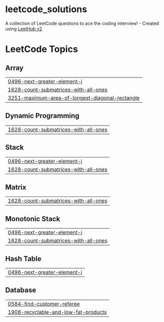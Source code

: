 # leetcode_solutions
A collection of LeetCode questions to ace the coding interview! - Created using [LeetHub v2](https://github.com/arunbhardwaj/LeetHub-2.0)

<!---LeetCode Topics Start-->
# LeetCode Topics
## Array
|  |
| ------- |
| [0496-next-greater-element-i](https://github.com/i-anshigupta/leetcode_solutions/tree/master/0496-next-greater-element-i) |
| [1628-count-submatrices-with-all-ones](https://github.com/i-anshigupta/leetcode_solutions/tree/master/1628-count-submatrices-with-all-ones) |
| [3251-maximum-area-of-longest-diagonal-rectangle](https://github.com/i-anshigupta/leetcode_solutions/tree/master/3251-maximum-area-of-longest-diagonal-rectangle) |
## Dynamic Programming
|  |
| ------- |
| [1628-count-submatrices-with-all-ones](https://github.com/i-anshigupta/leetcode_solutions/tree/master/1628-count-submatrices-with-all-ones) |
## Stack
|  |
| ------- |
| [0496-next-greater-element-i](https://github.com/i-anshigupta/leetcode_solutions/tree/master/0496-next-greater-element-i) |
| [1628-count-submatrices-with-all-ones](https://github.com/i-anshigupta/leetcode_solutions/tree/master/1628-count-submatrices-with-all-ones) |
## Matrix
|  |
| ------- |
| [1628-count-submatrices-with-all-ones](https://github.com/i-anshigupta/leetcode_solutions/tree/master/1628-count-submatrices-with-all-ones) |
## Monotonic Stack
|  |
| ------- |
| [0496-next-greater-element-i](https://github.com/i-anshigupta/leetcode_solutions/tree/master/0496-next-greater-element-i) |
| [1628-count-submatrices-with-all-ones](https://github.com/i-anshigupta/leetcode_solutions/tree/master/1628-count-submatrices-with-all-ones) |
## Hash Table
|  |
| ------- |
| [0496-next-greater-element-i](https://github.com/i-anshigupta/leetcode_solutions/tree/master/0496-next-greater-element-i) |
## Database
|  |
| ------- |
| [0584-find-customer-referee](https://github.com/i-anshigupta/leetcode_solutions/tree/master/0584-find-customer-referee) |
| [1908-recyclable-and-low-fat-products](https://github.com/i-anshigupta/leetcode_solutions/tree/master/1908-recyclable-and-low-fat-products) |
<!---LeetCode Topics End-->